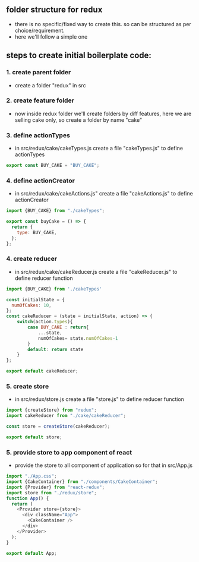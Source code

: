 ## folder structure for redux

- there is no specific/fixed way to create this. so can be structured as per choice/requirement.
- here we'll follow a simple one

## steps to create initial boilerplate code:

### 1. create parent folder

- create a folder "redux" in src

### 2. create feature folder

- now inside redux folder we'll create folders by diff features, here we are selling cake only, so create a folder by name "cake"

### 3. define actionTypes

- in src/redux/cake/cakeTypes.js create a file "cakeTypes.js" to define actionTypes

```js
export const BUY_CAKE = "BUY_CAKE";
```

### 4. define actionCreator

- in src/redux/cake/cakeActions.js" create a file "cakeActions.js" to define actionCreator

```js
import {BUY_CAKE} from "./cakeTypes";

export const buyCake = () => {
  return {
    type: BUY_CAKE,
  };
};
```

### 4. create reducer

- in src/redux/cake/cakeReducer.js create a file "cakeReducer.js" to define reducer function

```js
import {BUY_CAKE} from './cakeTypes'

const initialState = {
  numOfCakes: 10,
};
const cakeReducer = (state = initialState, action) => {
    switch(action.types){
        case BUY_CAKE : return{
            ...state,
            numOfCakes= state.numOfCakes-1
        }
        default: return state
    }
};

export default cakeReducer;
```

### 5. create store

- in src/redux/store.js create a file "store.js" to define reducer function

```js
import {createStore} from "redux";
import cakeReducer from "./cake/cakeReducer";

const store = createStore(cakeReducer);

export default store;
```

### 5. provide store to app component of react

- provide the store to all component of application so for that in src/App.js

```js
import "./App.css";
import {CakeContainer} from "./components/CakeContainer";
import {Provider} from "react-redux";
import store from "./redux/store";
function App() {
  return (
    <Provider store={store}>
      <div className="App">
        <CakeContainer />
      </div>
    </Provider>
  );
}

export default App;
```
